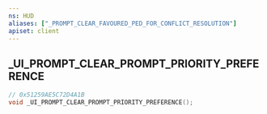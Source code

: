 ```yaml
---
ns: HUD
aliases: ["_PROMPT_CLEAR_FAVOURED_PED_FOR_CONFLICT_RESOLUTION"]
apiset: client
---
```

## _UI_PROMPT_CLEAR_PROMPT_PRIORITY_PREFERENCE

```c
// 0x51259AE5C72D4A1B
void _UI_PROMPT_CLEAR_PROMPT_PRIORITY_PREFERENCE();
```





